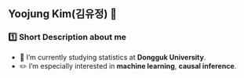 ## Yoojung Kim(김유정) 👋

### :one: Short Description about me
- :school: I’m currently studying statistics at **Dongguk University**.
- :pencil2: I’m especially interested in **machine learning**, **causal inference**.




<!--

- 🤔 I’m looking for help with ...
- 💬 Ask me about ...
- 📫 How to reach me: ...
- 😄 Pronouns: ...
- ⚡ Fun fact: ...

#### Education


#### Career


#### Skills


#### Contact


-->
